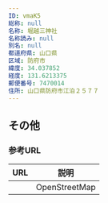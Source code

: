 ```yaml
---
ID: vmaK5
総称: null
名称: 堀越三神社
名称読み: null
別名: null
都道府県: 山口県
区域: 防府市
緯度: 34.037852
経度: 131.6213375
郵便番号: 7470014
住所: 山口県防府市江泊２５７７
---
```


## その他

### 参考URL

| URL | 説明          |
| --- | ------------- |
|     | OpenStreetMap |
